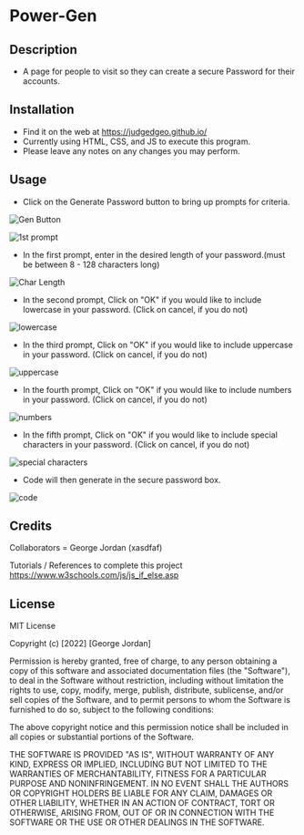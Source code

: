 # Power-Gen

## Description

- A page for people to visit so they can create a secure Password for their accounts.

## Installation

- Find it on the web at https://judgedgeo.github.io/
- Currently using HTML, CSS, and JS to execute this program.
- Please leave any notes on any changes you may perform.

## Usage

- Click on the Generate Password button to bring up prompts for criteria.

![Gen Button](https://user-images.githubusercontent.com/115055273/209240895-505b6bba-d05b-4ff3-aed8-94a0b1a7b0f4.png)

![1st prompt](https://user-images.githubusercontent.com/115055273/209240464-a906ead9-4e7e-44db-99ed-cbe2eddeac5d.png)

- In the first prompt, enter in the desired length of your password.(must be between 8 - 128 characters long)

![Char Length](https://user-images.githubusercontent.com/115055273/209240499-49cc9c7c-02b5-4622-84f6-c181eb51529e.png)

- In the second prompt, Click on "OK" if you would like to include lowercase in your password. (Click on cancel, if you do not)

![lowercase ](https://user-images.githubusercontent.com/115055273/209240674-0849cdf2-25c8-4915-8847-767cc3b60ccd.png)

- In the third prompt, Click on "OK" if you would like to include uppercase in your password. (Click on cancel, if you do not)

![uppercase](https://user-images.githubusercontent.com/115055273/209240727-286e140b-4990-4961-9094-f5c24a699302.png)

- In the fourth prompt, Click on "OK" if you would like to include numbers in your password. (Click on cancel, if you do not)

![numbers](https://user-images.githubusercontent.com/115055273/209240767-cf1d5df5-5022-422e-aa33-d9f561380196.png)

- In the fifth prompt, Click on "OK" if you would like to include special characters in your password. (Click on cancel, if you do not)

![special characters](https://user-images.githubusercontent.com/115055273/209240796-24ddc949-0aac-4766-800d-8cd1d66b12eb.png)


- Code will then generate in the secure password box.

![code](https://user-images.githubusercontent.com/115055273/209240519-c6fe0bfd-6868-4fa7-a88e-0dae23db3600.png)

## Credits

Collaborators = George Jordan (xasdfaf)

Tutorials / References to complete this project
https://www.w3schools.com/js/js_if_else.asp


## License

MIT License

Copyright (c) [2022] [George Jordan]

Permission is hereby granted, free of charge, to any person obtaining a copy
of this software and associated documentation files (the "Software"), to deal
in the Software without restriction, including without limitation the rights
to use, copy, modify, merge, publish, distribute, sublicense, and/or sell
copies of the Software, and to permit persons to whom the Software is
furnished to do so, subject to the following conditions:

The above copyright notice and this permission notice shall be included in all
copies or substantial portions of the Software.

THE SOFTWARE IS PROVIDED "AS IS", WITHOUT WARRANTY OF ANY KIND, EXPRESS OR
IMPLIED, INCLUDING BUT NOT LIMITED TO THE WARRANTIES OF MERCHANTABILITY,
FITNESS FOR A PARTICULAR PURPOSE AND NONINFRINGEMENT. IN NO EVENT SHALL THE
AUTHORS OR COPYRIGHT HOLDERS BE LIABLE FOR ANY CLAIM, DAMAGES OR OTHER
LIABILITY, WHETHER IN AN ACTION OF CONTRACT, TORT OR OTHERWISE, ARISING FROM,
OUT OF OR IN CONNECTION WITH THE SOFTWARE OR THE USE OR OTHER DEALINGS IN THE
SOFTWARE.
